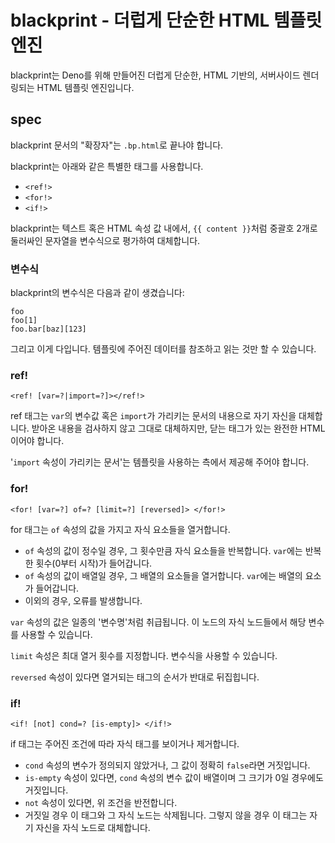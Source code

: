 # blackprint - 더럽게 단순한 HTML 템플릿 엔진

blackprint는 Deno를 위해 만들어진 더럽게 단순한, HTML 기반의, 서버사이드 렌더링되는 HTML 템플릿 엔진입니다.

## spec
blackprint 문서의 "확장자"는 `.bp.html`로 끝나야 합니다.

blackprint는 아래와 같은 특별한 태그를 사용합니다.

- `<ref!>`
- `<for!>`
- `<if!>`

blackprint는 텍스트 혹은 HTML 속성 값 내에서,
`{{ content }}`처럼 중괄호 2개로 둘러싸인 문자열을 변수식으로 평가하여 대체합니다.

### 변수식

blackprint의 변수식은 다음과 같이 생겼습니다:

    foo
    foo[1]
    foo.bar[baz][123]

그리고 이게 다입니다. 템플릿에 주어진 데이터를 참조하고 읽는 것만 할 수 있습니다.

### ref!

    <ref! [var=?|import=?]></ref!>

ref 태그는 `var`의 변수값 혹은 `import`가 가리키는 문서의 내용으로 자기 자신을 대체합니다.
받아온 내용을 검사하지 않고 그대로 대체하지만, 닫는 태그가 있는 완전한 HTML이어야 합니다.

'`import` 속성이 가리키는 문서'는 템플릿을 사용하는 측에서 제공해 주어야 합니다.

### for!

    <for! [var=?] of=? [limit=?] [reversed]> </for!>

for 태그는 `of` 속성의 값을 가지고 자식 요소들을 열거합니다.

- `of` 속성의 값이 정수일 경우, 그 횟수만큼 자식 요소들을 반복합니다. `var`에는 반복한 횟수(0부터 시작)가 들어갑니다.
- `of` 속성의 값이 배열일 경우, 그 배열의 요소들을 열거합니다. `var`에는 배열의 요소가 들어갑니다.
- 이외의 경우, 오류를 발생합니다.

`var` 속성의 값은 일종의 '변수명'처럼 취급됩니다. 이 노드의 자식 노드들에서 해당 변수를 사용할 수 있습니다.

`limit` 속성은 최대 열거 횟수를 지정합니다. 변수식을 사용할 수 있습니다.

`reversed` 속성이 있다면 열거되는 태그의 순서가 반대로 뒤집힙니다.

### if!

    <if! [not] cond=? [is-empty]> </if!>

if 태그는 주어진 조건에 따라 자식 태그를 보이거나 제거합니다.

- `cond` 속성의 변수가 정의되지 않았거나, 그 값이 정확히 `false`라면 거짓입니다.
- `is-empty` 속성이 있다면, `cond` 속성의 변수 값이 배열이며 그 크기가 0일 경우에도 거짓입니다.
- `not` 속성이 있다면, 위 조건을 반전합니다.
- 거짓일 경우 이 태그와 그 자식 노드는 삭제됩니다. 그렇지 않을 경우 이 태그는 자기 자신을 자식 노드로 대체합니다.
